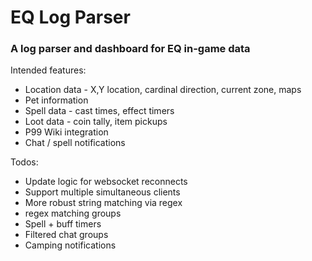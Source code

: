 # EQ Log Parser
### A log parser and dashboard for EQ in-game data

Intended features:

- Location data - X,Y location, cardinal direction, current zone, maps
- Pet information
- Spell data - cast times, effect timers
- Loot data - coin tally, item pickups
- P99 Wiki integration
- Chat / spell notifications

Todos:
- Update logic for websocket reconnects
- Support multiple simultaneous clients
- More robust string matching via regex
- regex matching groups
- Spell + buff timers
- Filtered chat groups
- Camping notifications